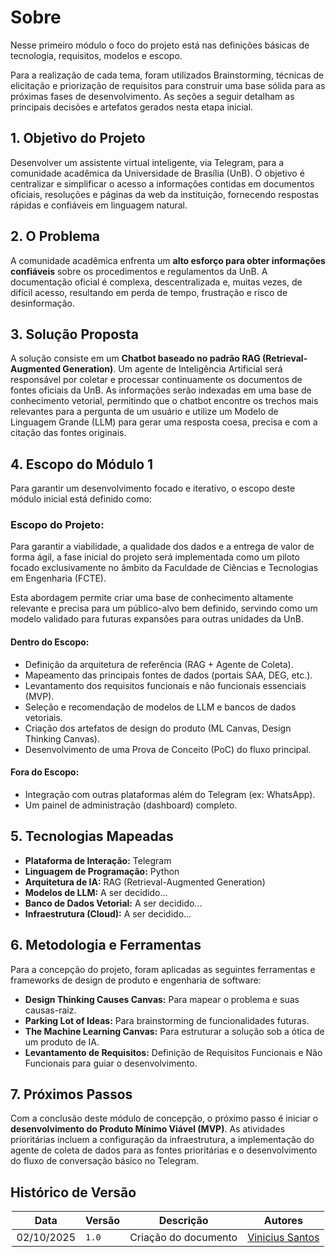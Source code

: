 # **Sobre**

Nesse primeiro módulo o foco do projeto está nas definições básicas de tecnologia, requisitos, modelos e escopo.

Para a realização de cada tema, foram utilizados Brainstorming, técnicas de elicitação e priorização de requisitos para construir uma base sólida para as próximas fases de desenvolvimento. As seções a seguir detalham as principais decisões e artefatos gerados nesta etapa inicial.

## **1. Objetivo do Projeto**

Desenvolver um assistente virtual inteligente, via Telegram, para a comunidade acadêmica da Universidade de Brasília (UnB). O objetivo é centralizar e simplificar o acesso a informações contidas em documentos oficiais, resoluções e páginas da web da instituição, fornecendo respostas rápidas e confiáveis em linguagem natural.

## **2. O Problema**

A comunidade acadêmica enfrenta um **alto esforço para obter informações confiáveis** sobre os procedimentos e regulamentos da UnB. A documentação oficial é complexa, descentralizada e, muitas vezes, de difícil acesso, resultando em perda de tempo, frustração e risco de desinformação.

## **3. Solução Proposta**

A solução consiste em um **Chatbot baseado no padrão RAG (Retrieval-Augmented Generation)**. Um agente de Inteligência Artificial será responsável por coletar e processar continuamente os documentos de fontes oficiais da UnB. As informações serão indexadas em uma base de conhecimento vetorial, permitindo que o chatbot encontre os trechos mais relevantes para a pergunta de um usuário e utilize um Modelo de Linguagem Grande (LLM) para gerar uma resposta coesa, precisa e com a citação das fontes originais.

## **4. Escopo do Módulo 1**

Para garantir um desenvolvimento focado e iterativo, o escopo deste módulo inicial está definido como:

### **Escopo do Projeto:**
Para garantir a viabilidade, a qualidade dos dados e a entrega de valor de forma ágil, a fase inicial do projeto será implementada como um piloto focado exclusivamente no âmbito da Faculdade de Ciências e Tecnologias em Engenharia (FCTE).

Esta abordagem permite criar uma base de conhecimento altamente relevante e precisa para um público-alvo bem definido, servindo como um modelo validado para futuras expansões para outras unidades da UnB.

#### **Dentro do Escopo:**
* Definição da arquitetura de referência (RAG + Agente de Coleta).
* Mapeamento das principais fontes de dados (portais SAA, DEG, etc.).
* Levantamento dos requisitos funcionais e não funcionais essenciais (MVP).
* Seleção e recomendação de modelos de LLM e bancos de dados vetoriais.
* Criação dos artefatos de design do produto (ML Canvas, Design Thinking Canvas).
* Desenvolvimento de uma Prova de Conceito (PoC) do fluxo principal.

#### **Fora do Escopo:**
* Integração com outras plataformas além do Telegram (ex: WhatsApp).
* Um painel de administração (dashboard) completo.

## **5. Tecnologias Mapeadas**

* **Plataforma de Interação:** Telegram
* **Linguagem de Programação:** Python
* **Arquitetura de IA:** RAG (Retrieval-Augmented Generation)
* **Modelos de LLM:** A ser decidido...
* **Banco de Dados Vetorial:** A ser decidido...
* **Infraestrutura (Cloud):** A ser decidido...

## **6. Metodologia e Ferramentas**

Para a concepção do projeto, foram aplicadas as seguintes ferramentas e frameworks de design de produto e engenharia de software:

* **Design Thinking Causes Canvas:** Para mapear o problema e suas causas-raiz.
* **Parking Lot of Ideas:** Para brainstorming de funcionalidades futuras.
* **The Machine Learning Canvas:** Para estruturar a solução sob a ótica de um produto de IA.
* **Levantamento de Requisitos:** Definição de Requisitos Funcionais e Não Funcionais para guiar o desenvolvimento.

## **7. Próximos Passos**

Com a conclusão deste módulo de concepção, o próximo passo é iniciar o **desenvolvimento do Produto Mínimo Viável (MVP)**. As atividades prioritárias incluem a configuração da infraestrutura, a implementação do agente de coleta de dados para as fontes prioritárias e o desenvolvimento do fluxo de conversação básico no Telegram.


## Histórico de Versão

<div style="margin: 0 auto; width: fit-content;">

| Data       | Versão | Descrição            | Autores                                   |
|------------|--------|----------------------|-------------------------------------------|
| 02/10/2025 | `1.0`  | Criação do documento | [Vinicius Santos](https://github.com/csreis72) |

</div>